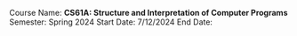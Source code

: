 Course Name: **CS61A: Structure and Interpretation of Computer Programs**
Semester: Spring 2024
Start Date: 7/12/2024
End Date: 

